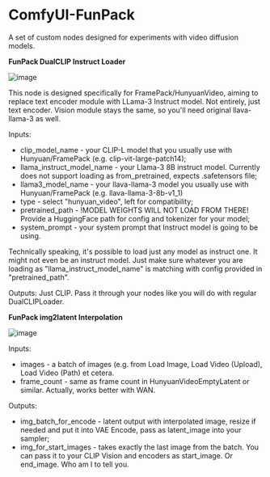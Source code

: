 # ComfyUI-FunPack
A set of custom nodes designed for experiments with video diffusion models.

**FunPack DualCLIP Instruct Loader**

![image](https://github.com/user-attachments/assets/915463ac-d6e3-4107-b73c-bc979032de88)


This node is designed specifically for FramePack/HunyuanVideo, aiming to replace text encoder module with LLama-3 Instruct model.
Not entirely, just text encoder. Vision module stays the same, so you'll need original llava-llama-3 as well.

Inputs:
- clip_model_name - your CLIP-L model that you usually use with Hunyuan/FramePack (e.g. clip-vit-large-patch14);
- llama_instruct_model_name - your Llama-3 8B instruct model. Currently does not support loading as from_pretrained, expects .safetensors file;
- llama3_model_name - your llava-llama-3 model you usually use with Hunyuan/FramePack (e.g. llava-llama-3-8b-v1_1)
- type - select "hunyuan_video", left for compatibility;
- pretrained_path - !MODEL WEIGHTS WILL NOT LOAD FROM THERE! Provide a HuggingFace path for config and tokenizer for your model;
- system_prompt - your system prompt that Instruct model is going to be using.

Technically speaking, it's possible to load just any model as instruct one. It might not even be an instruct model.
Just make sure whatever you are loading as "llama_instruct_model_name" is matching with config provided in "pretrained_path".

Outputs:
Just CLIP. Pass it through your nodes like you will do with regular DualCLIPLoader.

**FunPack img2latent Interpolation**

![image](https://github.com/user-attachments/assets/1f84d00b-e835-4b0a-96da-e8fb9a1c1366)


Inputs:
 - images - a batch of images (e.g. from Load Image, Load Video (Upload), Load Video (Path) et cetera.
 - frame_count - same as frame count in HunyuanVideoEmptyLatent or similar. Actually, works better with WAN.

Outputs:
- img_batch_for_encode - latent output with interpolated image, resize if needed and put it into VAE Encode, pass as latent_image into your sampler;
- img_for_start_images - takes exactly the last image from the batch. You can pass it to your CLIP Vision and encoders as start_image. Or end_image. Who am I to tell you.
